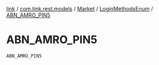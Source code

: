 [link](../../../index.md) / [com.tink.rest.models](../../index.md) / [Market](../index.md) / [LoginMethodsEnum](index.md) / [ABN_AMRO_PIN5](./-a-b-n_-a-m-r-o_-p-i-n5.md)

# ABN_AMRO_PIN5

`ABN_AMRO_PIN5`